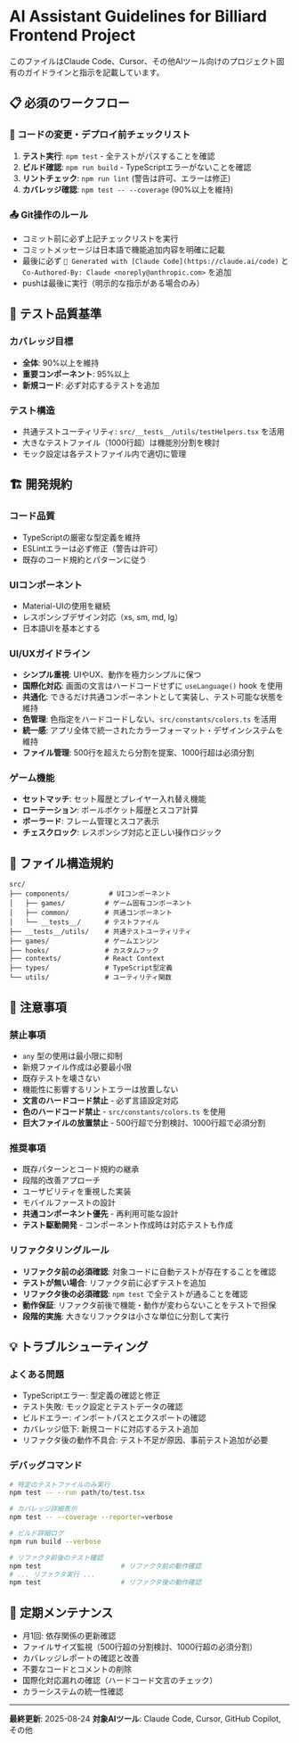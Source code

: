 # AI Assistant Guidelines for Billiard Frontend Project

このファイルはClaude Code、Cursor、その他AIツール向けのプロジェクト固有のガイドラインと指示を記載しています。

## 📋 必須のワークフロー

### 🔧 **コードの変更・デプロイ前チェックリスト**
1. **テスト実行**: `npm test` - 全テストがパスすることを確認
2. **ビルド確認**: `npm run build` - TypeScriptエラーがないことを確認
3. **リントチェック**: `npm run lint` (警告は許可、エラーは修正)
4. **カバレッジ確認**: `npm test -- --coverage` (90%以上を維持)

### 📤 **Git操作のルール**
- コミット前に必ず上記チェックリストを実行
- コミットメッセージは日本語で機能追加内容を明確に記載
- 最後に必ず `🤖 Generated with [Claude Code](https://claude.ai/code)` と `Co-Authored-By: Claude <noreply@anthropic.com>` を追加
- pushは最後に実行（明示的な指示がある場合のみ）

## 🎯 **テスト品質基準**

### **カバレッジ目標**
- **全体**: 90%以上を維持
- **重要コンポーネント**: 95%以上
- **新規コード**: 必ず対応するテストを追加

### **テスト構造**
- 共通テストユーティリティ: `src/__tests__/utils/testHelpers.tsx` を活用
- 大きなテストファイル（1000行超）は機能別分割を検討
- モック設定は各テストファイル内で適切に管理

## 🏗️ **開発規約**

### **コード品質**
- TypeScriptの厳密な型定義を維持
- ESLintエラーは必ず修正（警告は許可）
- 既存のコード規約とパターンに従う

### **UIコンポーネント**
- Material-UIの使用を継続
- レスポンシブデザイン対応（xs, sm, md, lg）
- 日本語UIを基本とする

### **UI/UXガイドライン**
- **シンプル重視**: UIやUX、動作を極力シンプルに保つ
- **国際化対応**: 画面の文言はハードコードせずに `useLanguage()` hook を使用
- **共通化**: できるだけ共通コンポーネントとして実装し、テスト可能な状態を維持
- **色管理**: 色指定をハードコードしない、`src/constants/colors.ts` を活用
- **統一感**: アプリ全体で統一されたカラーフォーマット・デザインシステムを維持
- **ファイル管理**: 500行を超えたら分割を提案、1000行超は必須分割

### **ゲーム機能**
- **セットマッチ**: セット履歴とプレイヤー入れ替え機能
- **ローテーション**: ボールポケット履歴とスコア計算
- **ボーラード**: フレーム管理とスコア表示
- **チェスクロック**: レスポンシブ対応と正しい操作ロジック

## 📁 **ファイル構造規約**

```
src/
├── components/          # UIコンポーネント
│   ├── games/          # ゲーム固有コンポーネント
│   ├── common/         # 共通コンポーネント  
│   └── __tests__/      # テストファイル
├── __tests__/utils/    # 共通テストユーティリティ
├── games/              # ゲームエンジン
├── hooks/              # カスタムフック
├── contexts/           # React Context
├── types/              # TypeScript型定義
└── utils/              # ユーティリティ関数
```

## 🚨 **注意事項**

### **禁止事項**
- `any` 型の使用は最小限に抑制
- 新規ファイル作成は必要最小限
- 既存テストを壊さない
- 機能性に影響するリントエラーは放置しない
- **文言のハードコード禁止** - 必ず言語設定対応
- **色のハードコード禁止** - `src/constants/colors.ts` を使用
- **巨大ファイルの放置禁止** - 500行超で分割検討、1000行超で必須分割

### **推奨事項**
- 既存パターンとコード規約の継承
- 段階的改善アプローチ
- ユーザビリティを重視した実装
- モバイルファーストの設計
- **共通コンポーネント優先** - 再利用可能な設計
- **テスト駆動開発** - コンポーネント作成時は対応テストも作成

### **リファクタリングルール**
- **リファクタ前の必須確認**: 対象コードに自動テストが存在することを確認
- **テストが無い場合**: リファクタ前に必ずテストを追加
- **リファクタ後の必須確認**: `npm test` で全テストが通ることを確認
- **動作保証**: リファクタ前後で機能・動作が変わらないことをテストで担保
- **段階的実施**: 大きなリファクタは小さな単位に分割して実行

## 💡 **トラブルシューティング**

### **よくある問題**
- TypeScriptエラー: 型定義の確認と修正
- テスト失敗: モック設定とテストデータの確認
- ビルドエラー: インポートパスとエクスポートの確認
- カバレッジ低下: 新規コードに対応するテスト追加
- リファクタ後の動作不具合: テスト不足が原因、事前テスト追加が必要

### **デバッグコマンド**
```bash
# 特定のテストファイルのみ実行
npm test -- --run path/to/test.tsx

# カバレッジ詳細表示
npm test -- --coverage --reporter=verbose

# ビルド詳細ログ
npm run build --verbose

# リファクタ前後のテスト確認
npm test                    # リファクタ前の動作確認
# ... リファクタ実行 ...
npm test                    # リファクタ後の動作確認
```

## 📝 **定期メンテナンス**

- 月1回: 依存関係の更新確認
- ファイルサイズ監視（500行超の分割検討、1000行超の必須分割）
- カバレッジレポートの確認と改善
- 不要なコードとコメントの削除
- 国際化対応漏れの確認（ハードコード文言のチェック）
- カラーシステムの統一性確認

---

**最終更新**: 2025-08-24
**対象AIツール**: Claude Code, Cursor, GitHub Copilot, その他